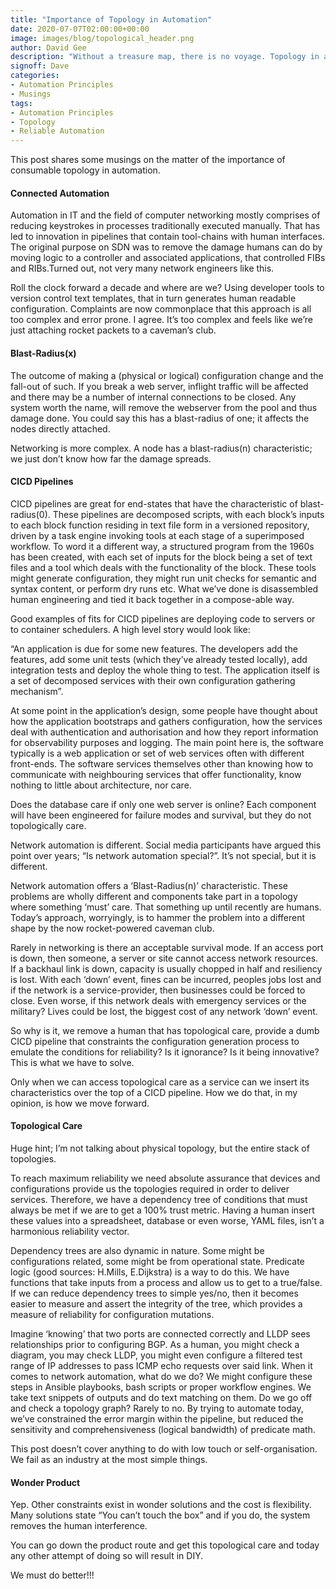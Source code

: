 ```yaml
---
title: "Importance of Topology in Automation"
date: 2020-07-07T02:00:00+00:00
image: images/blog/topological_header.png
author: David Gee
description: "Without a treasure map, there is no voyage. Topology in automation, is our treasure map."
signoff: Dave
categories: 
- Automation Principles
- Musings
tags:
- Automation Principles
- Topology
- Reliable Automation
---
```


This post shares some musings on the matter of the importance of consumable topology in automation.

#### Connected Automation

Automation in IT and the field of computer networking mostly comprises of reducing keystrokes in processes traditionally executed manually. That has led to innovation in pipelines that contain tool-chains with human interfaces. The original purpose on SDN was to remove the damage humans can do by moving logic to a controller and associated applications, that controlled FIBs and RIBs.Turned out, not very many network engineers like this.

Roll the clock forward a decade and where are we? Using developer tools to version control text templates, that in turn generates human readable configuration. Complaints are now commonplace that this approach is all too complex and error prone. I agree. It’s too complex and feels like we’re just attaching rocket packets to a caveman’s club.

#### Blast-Radius(x)

The outcome of making a (physical or logical) configuration change and the fall-out of such. If you break a web server, inflight traffic will be affected and there may be a number of internal connections to be closed. Any system worth the name, will remove the webserver from the pool and thus damage done. You could say this has a blast-radius of one; it affects the nodes directly attached.

Networking is more complex. A node has a blast-radius(n) characteristic; we just don’t know how far the damage spreads.

#### CICD Pipelines

CICD pipelines are great for end-states that have the characteristic of blast-radius(0). These pipelines are decomposed scripts, with each block’s inputs to each block function residing in text file form in a versioned repository, driven by a task engine invoking tools at each stage of a superimposed workflow. To word it a different way, a structured program from the 1960s has been created, with each set of inputs for the block being a set of text files and a tool which deals with the functionality of the block. These tools might generate configuration, they might run unit checks for semantic and syntax content, or perform dry runs etc. What we’ve done is disassembled human engineering and tied it back together in a compose-able way.

Good examples of fits for CICD pipelines are deploying code to servers or to container schedulers. A high level story would look like:

“An application is due for some new features. The developers add the features, add some unit tests (which they’ve already tested locally), add integration tests and deploy the whole thing to test. The application itself is a set of decomposed services with their own configuration gathering mechanism”.

At some point in the application’s design, some people have thought about how the application bootstraps and gathers configuration, how the services deal with authentication and authorisation and how they report information for observability purposes and logging. The main point here is, the software typically is a web application or set of web services often with different front-ends. The software services themselves other than knowing how to communicate with neighbouring services that offer functionality, know nothing to little about architecture, nor care.

Does the database care if only one web server is online? Each component will have been engineered for failure modes and survival, but they do not topologically care.

Network automation is different. Social media participants have argued this point over years; “Is network automation special?”. It’s not special, but it is different.

Network automation offers a ‘Blast-Radius(n)’ characteristic. These problems are wholly different and components take part in a topology where something ‘must’ care. That something up until recently are humans. Today’s approach, worryingly, is to hammer the problem into a different shape by the now rocket-powered caveman club.

Rarely in networking is there an acceptable survival mode. If an access port is down, then someone, a server or site cannot access network resources. If a backhaul link is down, capacity is usually chopped in half and resiliency is lost. With each ‘down’ event, fines can be incurred, peoples jobs lost and if the network is a service-provider, then businesses could be forced to close. Even worse, if this network deals with emergency services or the military? Lives could be lost, the biggest cost of any network ‘down’ event.

So why is it, we remove a human that has topological care, provide a dumb CICD pipeline that constraints the configuration generation process to emulate the conditions for reliability? Is it ignorance? Is it being innovative? This is what we have to solve.

Only when we can access topological care as a service can we insert its characteristics over the top of a CICD pipeline. How we do that, in my opinion, is how we move forward.

#### Topological Care

Huge hint; I’m not talking about physical topology, but the entire stack of topologies.

To reach maximum reliability we need absolute assurance that devices and configurations provide us the topologies required in order to deliver services. Therefore, we have a dependency tree of conditions that must always be met if we are to get a 100% trust metric. Having a human insert these values into a spreadsheet, database or even worse, YAML files, isn’t a harmonious reliability vector.

Dependency trees are also dynamic in nature. Some might be configurations related, some might be from operational state. Predicate logic (good sources: H.Mills, E.Dijkstra) is a way to do this. We have functions that take inputs from a process and allow us to get to a true/false. If we can reduce dependency trees to simple yes/no, then it becomes easier to measure and assert the integrity of the tree, which provides a measure of reliability for configuration mutations.

Imagine ‘knowing’ that two ports are connected correctly and LLDP sees relationships prior to configuring BGP. As a human, you might check a diagram, you may check LLDP, you might even configure a filtered test range of IP addresses to pass ICMP echo requests over said link. When it comes to network automation, what do we do? We might configure these steps in Ansible playbooks, bash scripts or proper workflow engines. We take text snippets of outputs and do text matching on them. Do we go off and check a topology graph? Rarely to no. By trying to automate today, we’ve constrained the error margin within the pipeline, but reduced the sensitivity and comprehensiveness (logical bandwidth) of predicate math.

This post doesn’t cover anything to do with low touch or self-organisation. We fail as an industry at the most simple things.

#### Wonder Product
Yep. Other constraints exist in wonder solutions and the cost is flexibility. Many solutions state “You can’t touch the box” and if you do, the system removes the human interference.

You can go down the product route and get this topological care and today any other attempt of doing so will result in DIY.

We must do better!!!